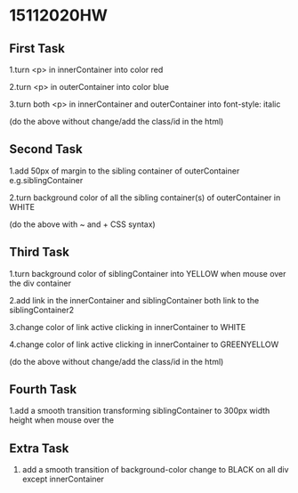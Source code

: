 # 15112020HW


## First Task
1.turn \<p> in innerContainer into color red

2.turn \<p> in outerContainer into color blue

3.turn both \<p> in innerContainer and outerContainer into font-style: italic

(do the above without change/add the class/id in the html)

## Second Task
1.add 50px of margin to the sibling container of outerContainer e.g.siblingContainer

2.turn background color of all the sibling container(s) of outerContainer in WHITE 

(do the above with ~ and + CSS syntax) 

## Third Task
1.turn background color of siblingContainer into YELLOW when mouse over the div container

2.add link in the innerContainer and siblingContainer both link to the siblingContainer2

3.change color of link active clicking in innerContainer to WHITE

4.change color of link active clicking in innerContainer to GREENYELLOW

(do the above without change/add the class/id in the html)

## Fourth Task
1.add a smooth transition transforming siblingContainer to 300px width height when mouse over the

## Extra Task
1. add a smooth transition of background-color change to BLACK on all div except innerContainer